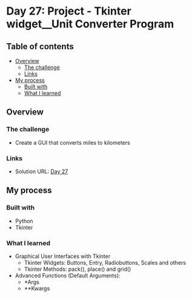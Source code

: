 # Day 27: Project - Tkinter widget__Unit Converter Program

## Table of contents

- [Overview](#overview)
  - [The challenge](#the-challenge)
  - [Links](#links)
- [My process](#my-process)
  - [Built with](#built-with)
  - [What I learned](#what-i-learned)

## Overview

### The challenge

- Create a GUI that converts miles to kilometers 

### Links

- Solution URL: [Day 27](https://replit.com/@appbrewery/day-27-end)

## My process

### Built with

- Python
- Tkinter

### What I learned
- Graphical User Interfaces with Tkinter 
  - Tkinter Widgets: Buttons, Entry, Radiobuttons, Scales and others
  - Tkinter Methods: pack(), place() and grid()
- Advanced Functions (Default Arguments):
  - *Args
  - **Kwargs

 